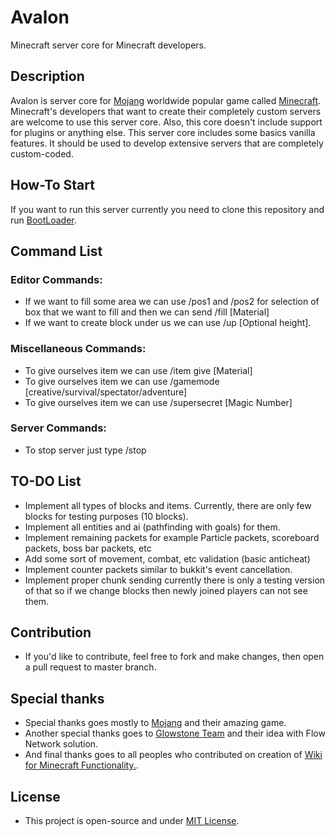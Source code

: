 # Avalon

Minecraft server core for Minecraft developers.

## Description

Avalon is server core for [Mojang](https://mojang.com) worldwide popular game called [Minecraft](https://minecraft.net).
Minecraft's developers that want to create their completely custom servers are welcome to use this server core. Also,
this core doesn't include support for plugins or anything else. This server core includes some basics vanilla features.
It should be used to develop extensive servers that are completely custom-coded.

## How-To Start

If you want to run this server currently you need to clone this repository and
run [BootLoader](https://github.com/Avalon-Minecraft/Avalon/blob/main/src/main/java/com/github/avalon/BootLoader.java).

## Command List

### Editor Commands:

* If we want to fill some area we can use /pos1 and /pos2 for selection of box that we want to fill and then we can send
  /fill [Material]
* If we want to create block under us we can use /up [Optional height].

### Miscellaneous Commands:

* To give ourselves item we can use /item give [Material]
* To give ourselves item we can use /gamemode [creative/survival/spectator/adventure]
* To give ourselves item we can use /supersecret [Magic Number]

### Server Commands:

* To stop server just type /stop

## TO-DO List

* Implement all types of blocks and items. Currently, there are only few blocks for testing purposes (10 blocks).
* Implement all entities and ai (pathfinding with goals) for them.
* Implement remaining packets for example Particle packets, scoreboard packets, boss bar packets, etc
* Add some sort of movement, combat, etc validation (basic anticheat)
* Implement counter packets similar to bukkit's event cancellation.
* Implement proper chunk sending currently there is only a testing version of that so if we change blocks then newly
  joined players can not see them.

## Contribution

* If you'd like to contribute, feel free to fork and make changes, then open a pull request to master branch.

## Special thanks

* Special thanks goes mostly to [Mojang](https://mojang.com) and their amazing game.
* Another special thanks goes to [Glowstone Team](https://glowstone.net/) and their idea with Flow Network solution.
* And final thanks goes to all peoples who contributed on creation of [Wiki for Minecraft Functionality.](https://wiki.vg/Protocol).

## License

* This project is open-source and under [MIT License](https://github.com/Avalon-Minecraft/Avalon/blob/main/LICENSE).






